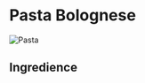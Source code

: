 # Pasta Bolognese
![Pasta](https://cdn-rdb.arla.com/Files/arla-se/629559204/0a998d4e-d757-4ef1-9915-48189679c1eb.jpg?mode=crop&w=1269&h=715&ak=f525e733&hm=e78d4790)

## Ingredience

